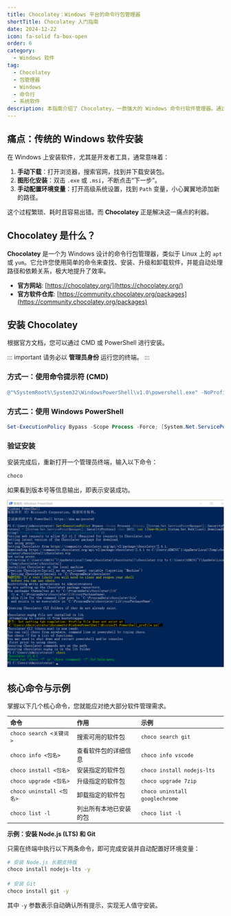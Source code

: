 ```yaml
---
title: Chocolatey：Windows 平台的命令行包管理器
shortTitle: Chocolatey 入门指南
date: 2024-12-22
icon: fa-solid fa-box-open
order: 6
category:
  - Windows 软件
tag:
  - Chocolatey
  - 包管理器
  - Windows
  - 命令行
  - 系统软件
description: 本指南介绍了 Chocolatey，一款强大的 Windows 命令行软件管理器。通过对比传统安装方式，展示了 Choco 如何简化软件的安装、升级和环境配置，并提供了核心命令的使用方法。
---
```


## 痛点：传统的 Windows 软件安装

在 Windows 上安装软件，尤其是开发者工具，通常意味着：
1.  **手动下载**：打开浏览器，搜索官网，找到并下载安装包。
2.  **图形化安装**：双击 `.exe` 或 `.msi`，不断点击“下一步”。
3.  **手动配置环境变量**：打开高级系统设置，找到 `Path` 变量，小心翼翼地添加新的路径。

这个过程繁琐、耗时且容易出错。而 **Chocolatey** 正是解决这一痛点的利器。

## Chocolatey 是什么？

**Chocolatey** 是一个为 Windows 设计的命令行包管理器，类似于 Linux 上的 `apt` 或 `yum`。它允许您使用简单的命令来查找、安装、升级和卸载软件，并能自动处理路径和依赖关系，极大地提升了效率。

- **官方网站**: [https://chocolatey.org/](https://chocolatey.org/)
- **官方软件仓库**: [https://community.chocolatey.org/packages](https://community.chocolatey.org/packages)

## 安装 Chocolatey

根据官方文档，您可以通过 CMD 或 PowerShell 进行安装。

::: important
请务必以 **管理员身份** 运行您的终端。
:::

### 方式一：使用命令提示符 (CMD)
```powershell
@"%SystemRoot%\System32\WindowsPowerShell\v1.0\powershell.exe" -NoProfile -InputFormat None -ExecutionPolicy Bypass -Command "[System.Net.ServicePointManager]::SecurityProtocol = 3072; iex ((New-Object System.Net.WebClient).DownloadString('https://community.chocolatey.org/install.ps1'))" && SET "PATH=%PATH%;%ALLUSERSPROFILE%\chocolatey\bin"
```

### 方式二：使用 Windows PowerShell
```powershell
Set-ExecutionPolicy Bypass -Scope Process -Force; [System.Net.ServicePointManager]::SecurityProtocol = [System.Net.ServicePointManager]::SecurityProtocol -bor 3072; iex ((New-Object System.Net.WebClient).DownloadString('https://community.chocolatey.org/install.ps1'))
```

### 验证安装
安装完成后，重新打开一个管理员终端，输入以下命令：
```sh
choco
```
如果看到版本号等信息输出，即表示安装成功。

![安装 Chocolatey](./assets/ins-choco.png)

## 核心命令与示例

掌握以下几个核心命令，您就能应对绝大部分软件管理需求。

| 命令 | 作用 | 示例 |
| :--- | :--- | :--- |
| `choco search <关键词>` | 搜索可用的软件包 | `choco search git` |
| `choco info <包名>` | 查看软件包的详细信息 | `choco info vscode` |
| `choco install <包名>` | 安装指定的软件包 | `choco install nodejs-lts` |
| `choco upgrade <包名>` | 升级指定的软件包 | `choco upgrade 7zip` |
| `choco uninstall <包名>` | 卸载指定的软件包 | `choco uninstall googlechrome` |
| `choco list -l` | 列出所有本地已安装的包 | `choco list -l` |

**示例：安装 Node.js (LTS) 和 Git**

只需在终端中执行以下两条命令，即可完成安装并自动配置好环境变量：
```sh
# 安装 Node.js 长期支持版
choco install nodejs-lts -y

# 安装 Git
choco install git -y
```
其中 `-y` 参数表示自动确认所有提示，实现无人值守安装。
```